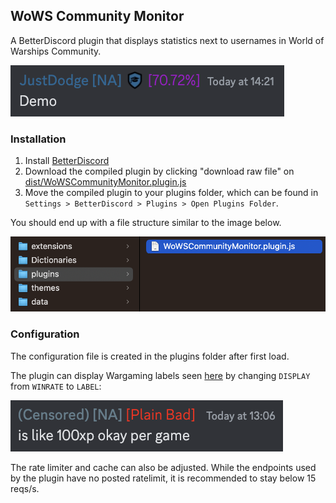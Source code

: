 ## WoWS Community Monitor

A BetterDiscord plugin that displays statistics next to usernames in World of Warships Community.

![Demo Image](images/1.png)

### Installation

1. Install [BetterDiscord](https://betterdiscord.app/)
2. Download the compiled plugin by clicking "download raw file" on [dist/WoWSCommunityMonitor.plugin.js](https://github.com/padtrack/wows-community-monitor/blob/main/dist/WoWSCommunityMonitor.plugin.js)
3. Move the compiled plugin to your plugins folder, which can be found in `Settings > BetterDiscord > Plugins > Open Plugins Folder`.

You should end up with a file structure similar to the image below.

![Installation Image](images/installation.png)

### Configuration

The configuration file is created in the plugins folder after first load.

The plugin can display Wargaming labels seen [here](https://youtu.be/Ye1Cr8qkar0?t=731) by changing `DISPLAY` from `WINRATE` to `LABEL`:

![Demo Image with Label](images/2.png)

The rate limiter and cache can also be adjusted. While the endpoints used by the plugin have no posted ratelimit, it is recommended to stay below 15 reqs/s.

